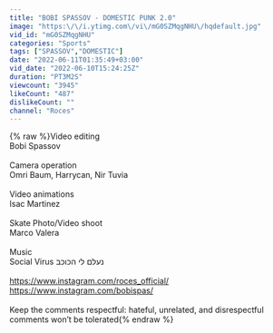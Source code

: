 ```yaml
---
title: "BOBI SPASSOV - DOMESTIC PUNK 2.0"
image: "https:\/\/i.ytimg.com\/vi\/mG0SZMqgNHU\/hqdefault.jpg"
vid_id: "mG0SZMqgNHU"
categories: "Sports"
tags: ["SPASSOV","DOMESTIC"]
date: "2022-06-11T01:35:49+03:00"
vid_date: "2022-06-10T15:24:25Z"
duration: "PT3M2S"
viewcount: "3945"
likeCount: "487"
dislikeCount: ""
channel: "Roces"
---
```

{% raw %}Video editing<br />Bobi Spassov<br /><br />Camera operation<br />Omri Baum, Harrycan, Nir Tuvia<br /><br />Video animations<br />Isac Martinez<br /><br />Skate Photo/Video shoot<br />Marco Valera<br /><br />Music<br />Social Virus נעלם לי הכוכב<br /><br /><a rel="nofollow" target="blank" href="https://www.instagram.com/roces_official/">https://www.instagram.com/roces_official/</a><br /><a rel="nofollow" target="blank" href="https://www.instagram.com/bobispas/">https://www.instagram.com/bobispas/</a><br /><br />Keep the comments respectful: hateful, unrelated, and disrespectful comments won’t be tolerated{% endraw %}
